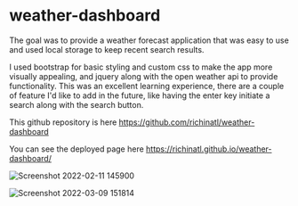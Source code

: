 # weather-dashboard

The goal was to provide a weather forecast application that was easy to use and used local storage to keep recent search results.

I used bootstrap for basic styling and custom css to make the app more visually appealing, and jquery along with the open weather api to provide functionality. This was an excellent learning experience, there are a couple of feature I'd like to add in the future, like having the enter key initiate a search along with the search button. 


This github repository is here https://github.com/richinatl/weather-dashboard

You can see the deployed page here https://richinatl.github.io/weather-dashboard/




![Screenshot 2022-02-11 145900](https://user-images.githubusercontent.com/95508564/153670255-ad2e9af6-1680-407b-a77a-a0d5ea64be10.png)



![Screenshot 2022-03-09 151814](https://user-images.githubusercontent.com/95508564/157528191-0d335f47-7bef-4d66-9522-3be2146b066e.png)



